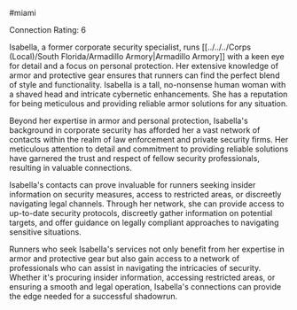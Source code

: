#miami


Connection Rating: 6

Isabella, a former corporate security specialist, runs [[../../../Corps (Local)/South Florida/Armadillo Armory|Armadillo Armory]] with a keen eye for detail and a focus on personal protection. Her extensive knowledge of armor and protective gear ensures that runners can find the perfect blend of style and functionality. Isabella is a tall, no-nonsense human woman with a shaved head and intricate cybernetic enhancements. She has a reputation for being meticulous and providing reliable armor solutions for any situation.

Beyond her expertise in armor and personal protection, Isabella's background in corporate security has afforded her a vast network of contacts within the realm of law enforcement and private security firms. Her meticulous attention to detail and commitment to providing reliable solutions have garnered the trust and respect of fellow security professionals, resulting in valuable connections.

Isabella's contacts can prove invaluable for runners seeking insider information on security measures, access to restricted areas, or discreetly navigating legal channels. Through her network, she can provide access to up-to-date security protocols, discreetly gather information on potential targets, and offer guidance on legally compliant approaches to navigating sensitive situations.

Runners who seek Isabella's services not only benefit from her expertise in armor and protective gear but also gain access to a network of professionals who can assist in navigating the intricacies of security. Whether it's procuring insider information, accessing restricted areas, or ensuring a smooth and legal operation, Isabella's connections can provide the edge needed for a successful shadowrun.